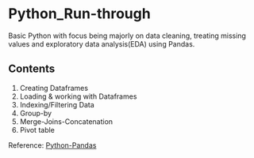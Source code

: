 # Python_Run-through
Basic Python with focus being majorly on data cleaning, treating missing values and exploratory data analysis(EDA) using Pandas.

## Contents
1. Creating Dataframes
2. Loading & working with Dataframes
3. Indexing/Filtering Data
4. Group-by
5. Merge-Joins-Concatenation
6. Pivot table



Reference: [Python-Pandas](http://pandas.pydata.org/pandas-docs/stable/)
